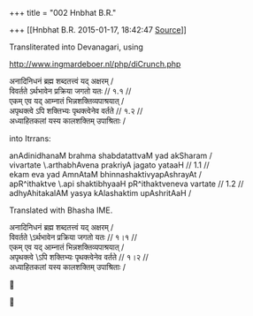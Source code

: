 +++
title = "002 Hnbhat B.R."

+++
[[Hnbhat B.R.	2015-01-17, 18:42:47 [Source](https://groups.google.com/g/samskrita/c/EIdN0Ysm14k)]]



Transliterated into Devanagari, using  
  
<http://www.ingmardeboer.nl/php/diCrunch.php>  
  
  
अनादिनिधनं ब्रह्म शब्दतत्त्वं यद् अक्षरम् /  
विवर्तते ऽर्थभावेन प्रक्रिया जगतो यतः // १.१ //  
एकम् एव यद् आम्नातं भिन्नशक्तिव्यपाश्रयात् /  
अपृथक्त्वे ऽपि शक्तिभ्यः पृथक्त्वेनेव वर्तते // १.२ //  
अध्याहितकलां यस्य कालशक्तिम् उपाश्रिताः /  
  
into Itrrans:  
  
anAdinidhanaM brahma shabdatattvaM yad akSharam /  
vivartate \\.arthabhAvena prakriyA jagato yataaH // 1.1 //  
ekam eva yad AmnAtaM bhinnashaktivyapAshrayAt /  
apR^ithaktve \\.api shaktibhyaaH pR^ithaktveneva vartate // 1.2 //  
adhyAhitakalAM yasya kAlashaktim upAshritAaH /  
  
Translated with Bhasha IME.  
  
अनादिनिधनं ब्रह्म शब्दतत्त्वं यद् अक्षरम् /  
विवर्तते \\ऽर्थभावेन प्रक्रिया जगतो यतः // १।१ //  
एकम् एव यद् आम्नातं भिन्नशक्तिव्यपाश्रयात् /  
अपृथक्त्वे \\ऽपि शक्तिभ्यः पृथक्त्वेनेव वर्तते // १।२ //  
अध्याहितकलां यस्य कालशक्तिम् उपाश्रिताः /  






